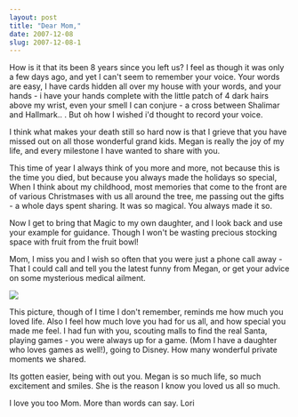 ```yaml
---
layout: post
title: "Dear Mom,"
date: 2007-12-08
slug: 2007-12-08-1
---
```


How is it that its been 8 years since you left us?  I feel as though it was only a few days ago, and yet I can&apos;t seem to remember your voice.  Your words are easy, I have cards hidden all over my house with your words, and your hands - i have your hands complete with the little patch of 4 dark hairs above my wrist, even your smell I can conjure - a cross between Shalimar and Hallmark.. . But oh how I wished i&apos;d thought to record your voice. 

I think what makes your death still so hard now is that I grieve that you have missed out on all those wonderful grand kids. Megan is really the joy of my life, and every milestone I have wanted to share with you.  

This time of year I always think of you more and more, not because this is the time you died, but because you always made the holidays so special, When I think about my childhood, most memories that come to the front are of various Christmases with us all around the tree, me passing out the gifts - a whole days spent sharing.  It was so magical.  You always made it so.  

Now I get to bring that Magic to my own daughter, and I look back and use your example for guidance.  Though I won&apos;t be wasting precious stocking space with fruit from the fruit bowl!

Mom, I miss you and I wish so often that you were just a phone call away - That I could call and tell you the latest funny from Megan, or get your advice on some mysterious medical ailment.  

 ![](/visible-light/images/assets/sc0395c439.jpg) 

This picture, though of I time I don&apos;t remember, reminds me how much you loved life.  Also I feel how much love you had for us all, and how special you made me feel.  I had fun with you, scouting malls to find the real Santa, playing games - you were always up for a game.  (Mom I have a  daughter who loves games as well!), going to Disney. How many wonderful private moments we shared.

Its gotten easier, being with out you.  Megan is so much life, so much excitement and smiles.  She is the reason I know you loved us all so much.

I love you too Mom.  More than words can say.
Lori

